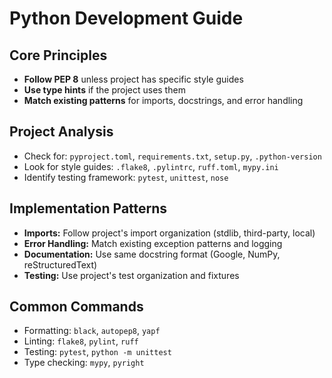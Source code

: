 # Python Development Guide

## Core Principles
- **Follow PEP 8** unless project has specific style guides
- **Use type hints** if the project uses them
- **Match existing patterns** for imports, docstrings, and error handling

## Project Analysis
- Check for: `pyproject.toml`, `requirements.txt`, `setup.py`, `.python-version`
- Look for style guides: `.flake8`, `.pylintrc`, `ruff.toml`, `mypy.ini`
- Identify testing framework: `pytest`, `unittest`, `nose`

## Implementation Patterns
- **Imports:** Follow project's import organization (stdlib, third-party, local)
- **Error Handling:** Match existing exception patterns and logging
- **Documentation:** Use same docstring format (Google, NumPy, reStructuredText)
- **Testing:** Use project's test organization and fixtures

## Common Commands
- Formatting: `black`, `autopep8`, `yapf`
- Linting: `flake8`, `pylint`, `ruff`
- Testing: `pytest`, `python -m unittest`
- Type checking: `mypy`, `pyright`